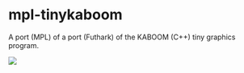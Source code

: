 # mpl-tinykaboom
A port (MPL) of a port (Futhark) of the KABOOM (C++) tiny graphics program.

![](boom.gif)

